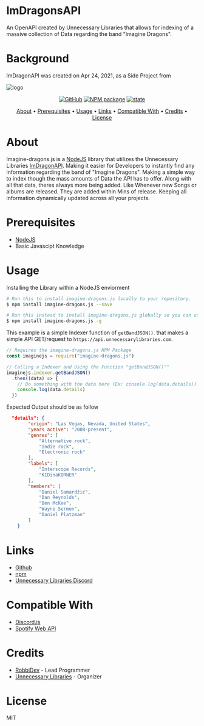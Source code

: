 # ImDragonsAPI
An OpenAPI created by Unnecessary Libraries that allows for indexing of a massive collection of Data regarding the band "Imagine Dragons". 

# Background
ImDragonAPI was created on Apr 24, 2021, as a Side Project from 

<img src="https://github.com/unnecessarylibs/ImDragonsAPI/blob/main/img/logoAPI.png" alt="logo">

<p align="center">
   <a href="https://github.com/git/git-scm.com/blob/main/MIT-LICENSE.txt"><img alt="GitHub" src="https://img.shields.io/github/license/echogronkowski/imagine-dragons.js"></a>
   <a href="https://www.npmjs.com/package/imagine-dragons.js"><img src="https://img.shields.io/npm/v/imagine-dragons.js" alt="NPM package"></a>
   <a href="https://github.com/EchoGronkowski/imagine-dragons.js"><img src="https://img.shields.io/badge/state-pre--release-yellow" alt="state"></a>
</p>

<p align="center">
  <a href="#about">About</a> •
  <a href="#prerequisites">Prerequisites</a> •
  <a href="#usage">Usage</a> •
  <a href="#links">Links</a> •
  <a href="#compatible-with">Compatible With</a> •
  <a href="#credits">Credits</a> •
  <a href="#license">License</a>
</p>

# About

Imagine-dragons.js is a [NodeJS](https://nodejs.org/en/download/current/) library that utilizes the Unnecessary Libraries [ImDragonAPI](https://nodejs.org/en/download/current/). Making it easier for Developers to instantly find any information regarding the band of "Imagine Dragons". Making a simple way to index though the mass amounts of Data the API has to offer. Along with all that data, theres always more being added. Like Whenever new Songs or albums are released. They are added within Mins of release. Keeping all information dynamically updated across all your projects. 

# Prerequisites

- [NodeJS](https://nodejs.org/en/download/current/)
- Basic Javascipt Knowledge

# Usage

Installing the Library within a NodeJS enviorment

```bash
# Run this to install imagine-dragons.js locally to your repository. 
$ npm install imagine-dragons.js --save

# Run this instead to install imagine-dragons.js globally so you can use it anywhere.
$ npm install imagine-dragons.js -g
```

This example is a simple Indexer function of ```getBandJSON()```. that makes a simple API GET/request to ```https://api.unnecessarylibraries.com```. 


```javascript
// Requires the imagine-dragons.js NPM Package
const imaginejs = require("imagine-dragons.js")

// Calling a Indexer and Using the Function "getBandJSON()""
imaginejs.indexer.getBandJSON()
  .then((data) => {
    // Do something with the data here (Ex: console.log(data.details))
    console.log(data.details)
  })
```

Expected Output should be as follow

```json
  "details": {
        "origin": "Las Vegas, Nevada, United States",
        "years active": "2008-present",
        "genres": [
            "Alternative rock",
            "Indie rock",
            "Electronic rock"
        ],
        "labels": [
            "Interscope Records",
            "KIDinaKORNER"
        ],
        "members": [
            "Daniel Samardžić",
            "Dan Reynolds",
            "Ben McKee",
            "Wayne Sermon",
            "Daniel Platzman"
        ]
    }
```

# Links

- [Github](https://github.com/RobbiDev/imagine-dragons.js)
- [npm](https://www.npmjs.com/package/imagine-dragons.js)
- [Unnecessary Libraries Discord](https://discord.gg/y8TYje4PXH)

# Compatible With

- [Discord.js](https://github.com/discordjs/discord.js)
- [Spotify Web API](https://github.com/jmperez/spotify-web-api-js)

# Credits

- [RobbiDev](https://github.com/pengyofficial) - Lead Programmer
- [Unnecessary Libraries](https://github.com/unnecessarylibs) - Organizer

# License

MIT
